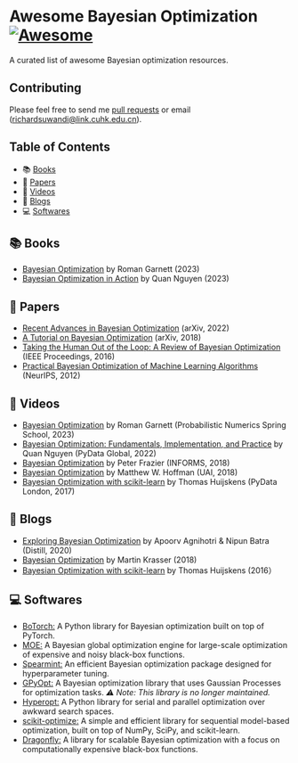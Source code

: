 # Awesome Bayesian Optimization [![Awesome](https://cdn.rawgit.com/sindresorhus/awesome/d7305f38d29fed78fa85652e3a63e154dd8e8829/media/badge.svg)](https://github.com/sindresorhus/awesome)
A curated list of awesome Bayesian optimization resources.

## Contributing
Please feel free to send me [pull requests](https://github.com/richardcsuwandi/awesome-bo/pulls) or email (richardsuwandi@link.cuhk.edu.cn).

## Table of Contents
 - 📚 [Books](#books)
 - 📄 [Papers](#papers)
 - 🎥 [Videos](#videos)
 - 📝 [Blogs](#blogs)
 - 💻 [Softwares](#softwares)

## 📚 Books
- [Bayesian Optimization](https://bayesoptbook.com/) by Roman Garnett (2023)
- [Bayesian Optimization in Action](https://www.manning.com/books/bayesian-optimization-in-action) by Quan Nguyen (2023)

## 📄 Papers
- [Recent Advances in Bayesian Optimization](https://arxiv.org/abs/2206.03301) (arXiv, 2022)
- [A Tutorial on Bayesian Optimization](https://arxiv.org/abs/1807.02811) (arXiv, 2018)
- [Taking the Human Out of the Loop: A Review of Bayesian Optimization](https://ieeexplore.ieee.org/document/7352306/) (IEEE Proceedings, 2016)
- [Practical Bayesian Optimization of Machine Learning Algorithms](https://papers.nips.cc/paper_files/paper/2012/hash/05311655a15b75fab86956663e1819cd-Abstract.html) (NeurIPS, 2012)

## 🎥 Videos
- [Bayesian Optimization](https://www.youtube.com/watch?v=wZODGJzKmD0) by Roman Garnett (Probabilistic Numerics Spring School, 2023)
- [Bayesian Optimization: Fundamentals, Implementation, and Practice](https://youtu.be/ImXOdgEgaTM?si=EsH6FO-Hzw6A3nra) by Quan Nguyen (PyData Global, 2022)
- [Bayesian Optimization](https://www.youtube.com/watch?v=c4KKvyWW_Xk) by Peter Frazier (INFORMS, 2018)
- [Bayesian Optimization](https://www.youtube.com/watch?v=C5nqEHpdyoE&list=PLwUqqMt5en7e9W1H7t2wbfmyqKpxXu_jG&index=6) by Matthew W. Hoffman (UAI, 2018)
- [Bayesian Optimization with scikit-learn](https://www.youtube.com/watch?v=jtRPxRnOXnk&list=PLwUqqMt5en7e9W1H7t2wbfmyqKpxXu_jG&index=8) by Thomas Huijskens (PyData London, 2017)

## 📝 Blogs
- [Exploring Bayesian Optimization](https://distill.pub/2020/bayesian-optimization/) by Apoorv Agnihotri & Nipun Batra (Distill, 2020)
- [Bayesian Optimization](http://krasserm.github.io/2018/03/21/bayesian-optimization/) by Martin Krasser (2018)
- [Bayesian Optimization with scikit-learn](https://thuijskens.github.io/2016/12/29/bayesian-optimisation/) by Thomas Huijskens (2016）

## 💻 Softwares
- [BoTorch:](https://botorch.org/) A Python library for Bayesian optimization built on top of PyTorch.
- [MOE:](https://github.com/Yelp/MOE) A Bayesian global optimization engine for large-scale optimization of expensive and noisy black-box functions.
- [Spearmint:](https://github.com/HIPS/Spearmint) An efficient Bayesian optimization package designed for hyperparameter tuning.
- [GPyOpt:](https://github.com/SheffieldML/GPyOpt) A Bayesian optimization library that uses Gaussian Processes for optimization tasks. *⚠️ Note: This library is no longer maintained.*
- [Hyperopt:](https://hyperopt.github.io/hyperopt/) A Python library for serial and parallel optimization over awkward search spaces.
- [scikit-optimize:](https://scikit-optimize.github.io/stable/) A simple and efficient library for sequential model-based optimization, built on top of NumPy, SciPy, and scikit-learn.
- [Dragonfly:](https://github.com/dragonfly/dragonfly) A library for scalable Bayesian optimization with a focus on computationally expensive black-box functions.
